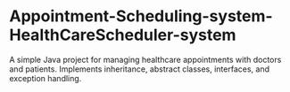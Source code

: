 # Appointment-Scheduling-system-HealthCareScheduler-system        
A simple Java project for managing  healthcare appointments with doctors and patients. Implements inheritance, abstract classes, interfaces, and exception handling.
